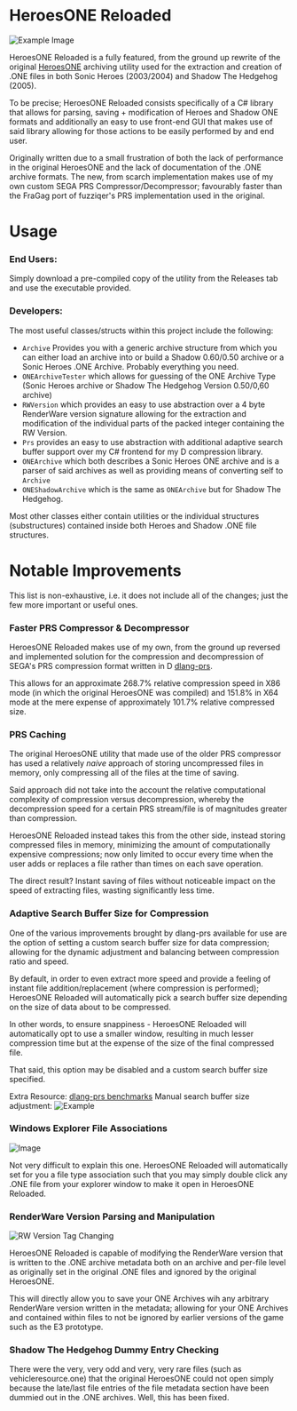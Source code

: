 # HeroesONE Reloaded

![Example Image](https://i.imgur.com/5CqbwQe.png)

HeroesONE Reloaded is a fully featured, from the ground up rewrite of the original [HeroesONE](https://github.com/sonicretro/HeroesONE) archiving utility used for the extraction and creation of .ONE files in both Sonic Heroes (2003/2004) and Shadow The Hedgehog (2005). 

To be precise; HeroesONE Reloaded consists specifically of a C# library that allows for parsing, saving + modification of Heroes and Shadow ONE formats and additionally an easy to use front-end GUI that makes use of said library allowing for those actions to be easily performed by and end user. 

Originally written due to a small frustration of both the lack of performance in the original HeroesONE and the lack of documentation of the .ONE archive formats. The new, from scarch implementation makes use of my own custom SEGA PRS Compressor/Decompressor; favourably faster than the FraGag port of fuzziqer's PRS implementation used in the original. 

# Usage

### End Users:
Simply download a pre-compiled copy of the utility from the Releases tab and use the executable provided.

### Developers:
The most useful classes/structs within this project include the following:

- `Archive` Provides you with a generic archive structure from which you can either load an archive into or build a Shadow 0.60/0.50 archive or a Sonic Heroes .ONE Archive. Probably everything you need.
- `ONEArchiveTester` which allows for guessing of the ONE Archive Type (Sonic Heroes archive or Shadow The Hedgehog Version 0.50/0,60 archive)
- `RWVersion` which provides an easy to use abstraction over a 4 byte RenderWare version signature allowing for the extraction and modification of the individual parts of the packed integer containing the RW Version.
- `Prs` provides an easy to use abstraction with additional adaptive search buffer support over my C# frontend for my D compression library.
- `ONEArchive` which both describes a Sonic Heroes ONE archive and is a parser of said archives as well as providing means of converting self to `Archive`
- `ONEShadowArchive` which is the same as `ONEArchive` but for Shadow The Hedgehog.

Most other classes either contain utilities or the individual structures (substructures) contained inside both Heroes and Shadow .ONE file structures.

# Notable Improvements

This list is non-exhaustive, i.e. it does not include all of the changes; just the few more important or useful ones.

### Faster PRS Compressor & Decompressor
HeroesONE Reloaded makes use of my own, from the ground up reversed and implemented solution for the compression and decompression of SEGA's PRS compression format written in D [dlang-prs](https://github.com/sewer56lol/dlang-prs).

This allows for an approximate 268.7% relative compression speed in X86 mode (in which the original HeroesONE was compiled) and 151.8% in X64 mode at the mere expense of approximately 101.7% relative compressed size.

### PRS Caching

The original HeroesONE utility that made use of the older PRS compressor has used a relatively *naive* approach of storing uncompressed files in memory, only compressing all of the files at the time of saving.

Said approach did not take into the account the relative computational complexity of compression versus decompression, whereby the decompression speed for a certain PRS stream/file is of magnitudes greater than compression.

HeroesONE Reloaded instead takes this from the other side, instead storing compressed files in memory, minimizing the amount of computationally expensive compressions; now only limited to occur every time when the user adds or replaces a file rather than <file count> times on each save operation.

The direct result? Instant saving of files without noticeable impact on the speed of extracting files, wasting significantly less time.

### Adaptive Search Buffer Size for Compression

One of the various improvements brought by dlang-prs available for use are the option of setting a custom search buffer size for data compression; allowing for the dynamic adjustment and balancing between compression ratio and speed.

By default, in order to even extract more speed and provide a feeling of instant file addition/replacement (where compression is performed); HeroesONE Reloaded will automatically pick a search buffer size depending on the size of data about to be compressed.

In other words, to ensure snappiness - HeroesONE Reloaded will automatically opt to use a smaller window, resulting in much lesser compression time but at the expense of the size of the final compressed file.

That said, this option may be disabled and a custom search buffer size specified.

Extra Resource: [dlang-prs benchmarks](https://github.com/sewer56lol/dlang-prs)
Manual search buffer size adjustment: ![Example](https://i.imgur.com/y4D9LyY.png)

### Windows Explorer File Associations

![Image](https://i.imgur.com/rl3IVMp.png)

Not very difficult to explain this one. HeroesONE Reloaded will automatically set for you a file type association such that you may simply double click any .ONE file from your explorer window to make it open in HeroesONE Reloaded.

### RenderWare Version Parsing and Manipulation

![RW Version Tag Changing](https://i.imgur.com/UvXxa5Q.png)

HeroesONE Reloaded is capable of modifying the RenderWare version that is written to the .ONE archive metadata both on an archive and per-file level as originally set in the original .ONE files and ignored by the original HeroesONE.

This will directly allow you to save your ONE Archives wih any arbitrary RenderWare version written in the metadata; allowing for your ONE Archives and contained within files to not be ignored by earlier versions of the game such as the E3 prototype.

### Shadow The Hedgehog Dummy Entry Checking

There were the very, very odd and very, very rare files (such as vehicleresource.one) that the original HeroesONE could not open simply because the late/last file entries of the file metadata section have been dummied out in the .ONE archives. Well, this has been fixed.
